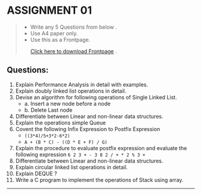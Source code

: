 # ASSIGNMENT 01

> - Write any 5 Questions from below .
> - Use A4 paper only.
> - Use this as a Frontpage. <p> <a href="/DATA-STRUCTURE/AT.pdf" target="_blank">Click here to download Frontpage</a> .</p>

## Questions:

1. Explain Performance Analysis in detail with examples.
2. Explain doubly linked list operations in detail.
3. Devise an algorithm for following operations of Single Linked List.
   - a. Insert a new node before a node
   - b. Delete Last node
4. Differentiate between Linear and non-linear data structures.
5. Explain the operations simple Queue
6. Covent the following Infix Expression to Postfix Expression
   - `((3*4)/5+3*2-6*2)`
   - `A + (B * C) - ((D * E + F) / G)`
7. Explain the procedure to evaluate postfix expression and evaluate the following expression `6 2 3 + - 3 8 2 / + * 2 % 3 +`
8. Differentiate between Linear and non-linear data structures.
9. Explain circular linked list operations in detail.
10. Explain DEQUE ?
11. Write a C program to implement the operations of Stack using array.
<hr>

<!-- # ASSIGNMENT 02 -->
